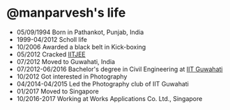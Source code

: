 @manparvesh's life
===============

- 05/09/1994 Born in Pathankot, Punjab, India
- 1999-04/2012 Scholl life
- 10/2006 Awarded a black belt in Kick-boxing
- 05/2012 Cracked [IITJEE](https://en.wikipedia.org/wiki/Joint_Entrance_Examination_%E2%80%93_Advanced)
- 07/2012 Moved to Guwahati, India
- 07/2012-06/2016 Bachelor's degree in Civil Engineering at [IIT Guwahati](http://iitg.ac.in/)
- 10/2012 Got interested in Photography
- 04/2014-04/2015 Led the Photography club of IIT Guwahati
- 01/2017 Moved to Singapore
- 10/2016-2017 Working at Works Applications Co. Ltd., Singapore
